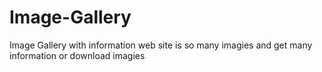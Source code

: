 # Image-Gallery
Image Gallery with information web site is so many imagies and get many information or download imagies
